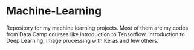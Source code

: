 # Machine-Learning

Repository for my machine learning projects. 
Most of them are my codes from Data Camp courses 
like introduction to Tensorflow, Introduction to Deep Learning,
Image processing with Keras and few others. 
